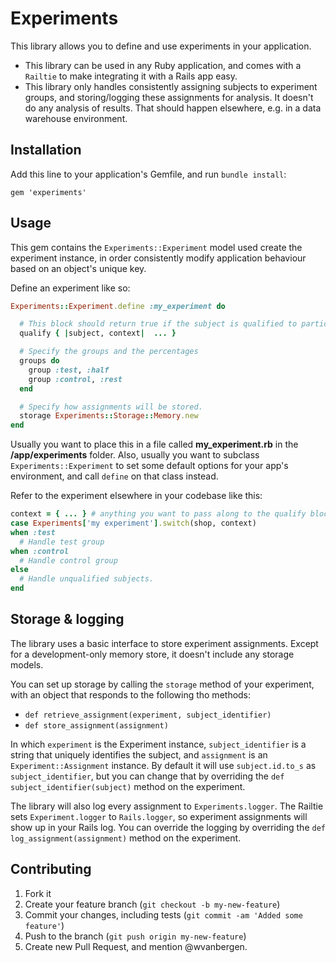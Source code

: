 # Experiments

This library allows you to define and use experiments in your application.

- This library can be used in any Ruby application, and comes with a `Railtie` to
  make integrating it with a Rails app easy.
- This library only handles consistently assigning subjects to experiment groups, 
  and storing/logging these assignments for analysis. It doesn't do any analysis
  of results. That should happen elsewhere, e.g. in a data warehouse environment.


## Installation

Add this line to your application's Gemfile, and run `bundle install`:

    gem 'experiments'

## Usage

This gem contains the `Experiments::Experiment` model used create the experiment instance,
in order consistently modify application behaviour based on an object's unique key. 

Define an experiment like so:

``` ruby
Experiments::Experiment.define :my_experiment do

  # This block should return true if the subject is qualified to participate
  qualify { |subject, context|  ... }

  # Specify the groups and the percentages
  groups do
    group :test, :half
    group :control, :rest
  end

  # Specify how assignments will be stored.
  storage Experiments::Storage::Memory.new
end
```

Usually you want to place this in a file called **my_experiment.rb** in the 
**/app/experiments** folder. Also, usually you want to subclass `Experiments::Experiment` 
to set some default options for your app's environment, and call `define` on that class
instead.

Refer to the experiment elsewhere in your codebase like this:

``` ruby
context = { ... } # anything you want to pass along to the qualify block. 
case Experiments['my experiment'].switch(shop, context)
when :test
  # Handle test group
when :control
  # Handle control group
else 
  # Handle unqualified subjects. 
end
```

## Storage & logging

The library uses a basic interface to store experiment assignments. Except for
a development-only memory store, it doesn't include any storage models.

You can set up storage by calling the `storage` method of your experiment, with
an object that responds to the following tho methods:

- `def retrieve_assignment(experiment, subject_identifier)`
- `def store_assignment(assignment)`

In which `experiment` is the Experiment instance, `subject_identifier` is a  
string that uniquely identifies the subject, and `assignment` is an
`Experiment::Assignment` instance. By default it will use `subject.id.to_s` as
`subject_identifier`, but you can change that by overriding the 
`def subject_identifier(subject)` method on the experiment.

The library will also log every assignment to `Experiments.logger`. The Railtie
sets `Experiment.logger` to `Rails.logger`, so experiment assignments will show
up in your Rails log. You can override the logging by overriding the 
`def log_assignment(assignment)` method on the experiment.

## Contributing

1. Fork it
2. Create your feature branch (`git checkout -b my-new-feature`)
3. Commit your changes, including tests (`git commit -am 'Added some feature'`)
4. Push to the branch (`git push origin my-new-feature`)
5. Create new Pull Request, and mention @wvanbergen.
